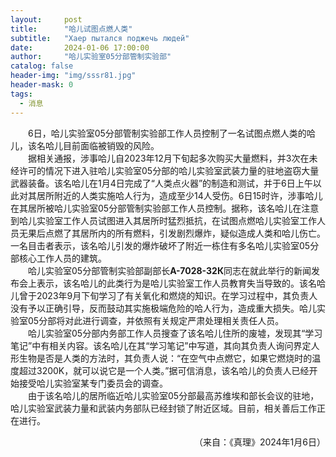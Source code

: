 ```yaml
---
layout:     post
title:      "哈儿试图点燃人类"
subtitle:   "Хаер пытался поджечь людей"
date:       2024-01-06 17:00:00
author:     "哈儿实验室05分部管制实验部"
catalog: false
header-img: "img/sssr81.jpg"
header-mask: 0
tags:
  - 消息
---
```


&emsp;&emsp;6日，哈儿实验室05分部管制实验部工作人员控制了一名试图点燃人类的哈儿，该名哈儿目前面临被销毁的风险。  
&emsp;&emsp;据相关通报，涉事哈儿自2023年12月下旬起多次购买大量燃料，并3次在未经许可的情况下进入驻哈儿实验室05分部的哈儿实验室武装力量的驻地盗窃大量武器装备。该名哈儿在1月4日完成了“人类点火器”的制造和测试，并于6日上午以此对其居所附近的人类实施哈人行为，造成至少14人受伤。6日15时许，涉事哈儿在其居所被哈儿实验室05分部管制实验部工作人员控制。据称，该名哈儿在注意到哈儿实验室工作人员试图进入其居所时猛烈抵抗，在试图点燃哈儿实验室工作人员无果后点燃了其居所内的所有燃料，引发剧烈爆炸，疑似造成人类和哈儿伤亡。一名目击者表示，该名哈儿引发的爆炸破坏了附近一栋住有多名哈儿实验室05分部核心工作人员的建筑。  
&emsp;&emsp;哈儿实验室05分部管制实验部副部长**А-7028-32К**同志在就此举行的新闻发布会上表示，该名哈儿的此类行为是哈儿实验室工作人员教育失当导致的。该名哈儿曾于2023年9月下旬学习了有关氧化和燃烧的知识。在学习过程中，其负责人没有予以正确引导，反而鼓动其实施极端危险的哈人行为，造成重大损失。哈儿实验室05分部将对此进行调查，并依照有关规定严肃处理相关责任人员。  
&emsp;&emsp;哈儿实验室05分部内务部工作人员搜查了该名哈儿住所的废墟，发现其“学习笔记”中有相关内容。该名哈儿在其“学习笔记”中写道，其向其负责人询问界定人形生物是否是人类的方法时，其负责人说：“在空气中点燃它，如果它燃烧时的温度超过3200K，就可以说它是一个人类。”据可信消息，该名哈儿的负责人已经开始接受哈儿实验室某专门委员会的调查。  
&emsp;&emsp;由于该名哈儿的居所临近哈儿实验室05分部最高苏维埃和部长会议的驻地，哈儿实验室武装力量和武装内务部队已经封锁了附近区域。目前，相关善后工作正在进行。
<div style="text-align: right">（来自：《真理》2024年1月6日）</div>